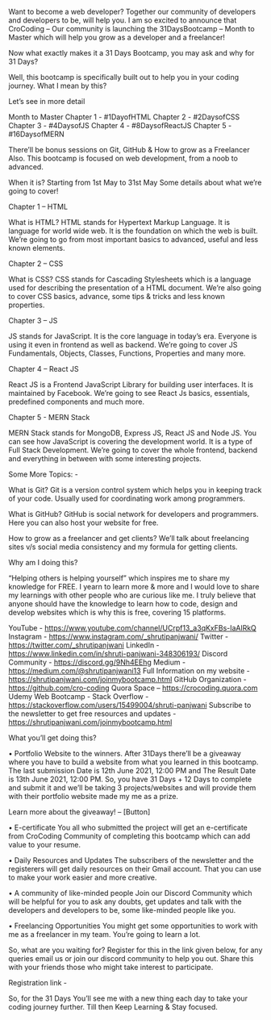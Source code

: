 Want to become a web developer? Together our community of developers and developers to be, will help you.
I am so excited to announce that CroCoding – Our community is launching the 31DaysBootcamp – Month to Master which will help you grow as a developer and a freelancer!

Now what exactly makes it a 31 Days Bootcamp, you may ask and why for 31 Days?

Well, this bootcamp is specifically built out to help you in your coding journey. What I mean by this?

Let’s see in more detail

Month to Master
Chapter 1 - #1DayofHTML
Chapter 2 - #2DaysofCSS
Chapter 3 - #4DaysofJS
Chapter 4 - #8DaysofReactJS
Chapter 5 - #16DaysofMERN

There’ll be bonus sessions on Git, GitHub & How to grow as a Freelancer Also.
This bootcamp is focused on web development, from a noob to advanced. 

When it is?
Starting from 1st May to 31st May
Some details about what we’re going to cover!

Chapter 1 – HTML

What is HTML?
HTML stands for Hypertext Markup Language. It is language for world wide web. It is the foundation on which the web is built.
We’re going to go from most important basics to advanced, useful and less known elements.

Chapter 2 – CSS

What is CSS?
CSS stands for Cascading Stylesheets which is a language used for describing the presentation of a HTML document.
We’re also going to cover CSS basics, advance, some tips & tricks and less known properties.

Chapter 3 – JS

JS stands for JavaScript. It is the core language in today’s era. Everyone is using it even in frontend as well as backend.
We’re going to cover JS Fundamentals, Objects, Classes, Functions, Properties and many more.

Chapter 4 – React JS

React JS is a Frontend JavaScript Library for building user interfaces. It is maintained by Facebook.
We’re going to see React Js basics, essentials, predefined components and much more.

Chapter 5 - MERN Stack

MERN Stack stands for MongoDB, Express JS, React JS and Node JS. You can see how JavaScript is covering the development world. It is a type of Full Stack Development.
We’re going to cover the whole frontend, backend and everything in between with some interesting projects.

Some More Topics: -

What is Git?
Git is a version control system which helps you in keeping track of your code. Usually used for coordinating work among programmers.

What is GitHub?
GitHub is social network for developers and programmers. Here you can also host your website for free.

How to grow as a freelancer and get clients?
We’ll talk about freelancing sites v/s social media consistency and my formula for getting clients.

Why am I doing this?

“Helping others is helping yourself” which inspires me to share my knowledge for FREE. I yearn to learn more & more and I would love to share my learnings with other people who are curious like me.
I truly believe that anyone should have the knowledge to learn how to code, design and develop websites which is why this is free, covering 15 platforms.

YouTube - https://www.youtube.com/channel/UCrpf13_a3qKxFBs-IaAlRkQ
Instagram - https://www.instagram.com/_shrutipanjwani/
Twitter - https://twitter.com/_shrutipanjwani
LinkedIn - https://www.linkedin.com/in/shruti-panjwani-348306193/
Discord Community - https://discord.gg/9Nh4EEhg
Medium - https://medium.com/@shrutipanjwani13
Full Information on my website - https://shrutipanjwani.com/joinmybootcamp.html
GitHub Organization - https://github.com/cro-coding
Quora Space – https://crocoding.quora.com
Udemy Web Bootcamp - 
Stack Overflow - https://stackoverflow.com/users/15499004/shruti-panjwani
Subscribe to the newsletter to get free resources and updates - https://shrutipanjwani.com/joinmybootcamp.html

What you’ll get doing this?

•	Portfolio Website to the winners.
After 31Days there’ll be a giveaway where you have to build a website from what you learned in this bootcamp. The last submission Date is 12th June 2021, 12:00 PM and The Result Date is 13th June 2021, 12:00 PM.
So, you have 31 Days + 12 Days to complete and submit it and we’ll be taking 3 projects/websites and will provide them with their portfolio website made my me as a prize.

Learn more about the giveaway! – [Button]

•	E-certificate
You all who submitted the project will get an e-certificate from CroCoding Community of completing this bootcamp which can add value to your resume.

•	Daily Resources and Updates
The subscribers of the newsletter and the registerers will get daily resources on their Gmail account. That you can use to make your work easier and more creative.

•	A community of like-minded people
Join our Discord Community which will be helpful for you to ask any doubts, get updates and talk with the developers and developers to be, some like-minded people like you.

•	Freelancing Opportunities
You might get some opportunities to work with me as a freelancer in my team. You’re going to learn a lot.

So, what are you waiting for? Register for this in the link given below, for any queries email us or join our discord community to help you out. Share this with your friends those who might take interest to participate.

Registration link - 

So, for the 31 Days You’ll see me with a new thing each day to take your coding journey further. Till then Keep Learning & Stay focused. 
